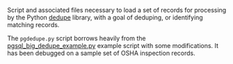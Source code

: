 Script and associated files necessary to load a set of records for
processing by the Python [dedupe](http://dedupe.readthedocs.org)
library, with a goal of deduping, or identifying matching records.

The ```pgdedupe.py``` script borrows heavily from the
[pgsql_big_dedupe_example.py](http://datamade.github.io/dedupe-examples/docs/pgsql_big_dedupe_example.html)
example script with some modifications.  It has been debugged on a
sample set of OSHA inspection records.
